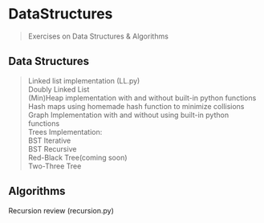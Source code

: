 # DataStructures
> Exercises on Data Structures & Algorithms
## Data Structures
> Linked list implementation (LL.py)  
> Doubly Linked List  
> (Min)Heap implementation with and without built-in python functions  
> Hash maps using homemade hash function to minimize collisions  
> Graph Implementation with and without using built-in python functions  
> Trees Implementation:  
> BST Iterative   
> BST Recursive  
> Red-Black Tree(coming soon)  
> Two-Three Tree  
## Algorithms
Recursion review (recursion.py)
